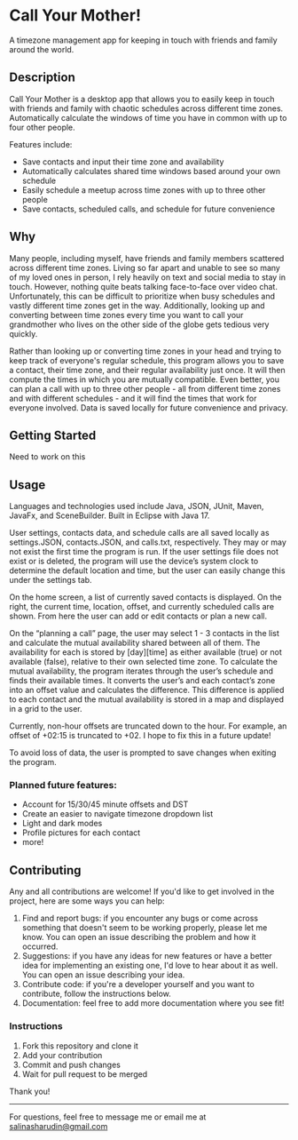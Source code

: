
# Call Your Mother! 
A timezone management app for keeping in touch with friends and family around the world.

## Description  
Call Your Mother is a desktop app that allows you to easily keep in touch with friends and family with chaotic schedules across different time zones. Automatically calculate the windows of time you have in common with up to four other people.

Features include:
- Save contacts and input their time zone and availability
- Automatically calculates shared time windows based around your own schedule
- Easily schedule a meetup across time zones with up to three other people
- Save contacts, scheduled calls, and schedule for future convenience

## Why  
Many people, including myself, have friends and family members scattered across different time zones. Living so far apart and unable to see so many of my loved ones in person, I rely heavily on text and social media to stay in touch. However, nothing quite beats talking face-to-face over video chat. Unfortunately, this can be difficult to prioritize when busy schedules and vastly different time zones get in the way. Additionally, looking up and converting between time zones every time you want to call your grandmother who lives on the other side of the globe gets tedious very quickly.

Rather than looking up or converting time zones in your head and trying to keep track of everyone's regular schedule, this program allows you to save a contact, their time zone, and their regular availability just once. It will then compute the times in which you are mutually compatible. Even better, you can plan a call with up to three other people - all from different time zones and with different schedules - and it will find the times that work for everyone involved. Data is saved locally for future convenience and privacy.


## Getting Started  
Need to work on this

## Usage  
Languages and technologies used include Java, JSON, JUnit, Maven, JavaFx, and SceneBuilder. Built in Eclipse with Java 17.  

User settings, contacts data, and schedule calls are all saved locally as settings.JSON, contacts.JSON, and calls.txt, respectively. They may or may not exist the first time the program is run. If the user settings file does not exist or is deleted, the program will use the device’s system clock to determine the default location and time, but the user can easily change this under the settings tab.  

On the home screen, a list of currently saved contacts is displayed. On the right, the current time, location, offset, and currently scheduled calls are shown. From here the user can add or edit contacts or plan a new call.  

On the “planning a call” page, the user may select 1 - 3 contacts in the list and calculate the mutual availability shared between all of them. The availability for each is stored by [day][time] as either available (true) or not available (false), relative to their own selected time zone. To calculate the mutual availability, the program iterates through the user’s schedule and finds their available times. It converts the user’s and each contact’s zone into an offset value and calculates the difference. This difference is applied to each contact and the mutual availability is stored in a map and displayed in a grid to the user.  

Currently, non-hour offsets are truncated down to the hour. For example, an offset of +02:15 is truncated to +02. I hope to fix this in a future update!  

To avoid loss of data, the user is prompted to save changes when exiting the program.  

### Planned future features:
- Account for 15/30/45 minute offsets and DST
- Create an easier to navigate timezone dropdown list
- Light and dark modes
- Profile pictures for each contact
- more!

## Contributing
Any and all contributions are welcome! If you'd like to get involved in the project, here are some ways you can help:  

1. Find and report bugs: if you encounter any bugs or come across something that doesn't seem to be working properly, please let me know. You can open an issue describing the problem and how it occurred.
2. Suggestions: if you have any ideas for new features or have a better idea for implementing an existing one, I'd love to hear about it as well. You can open an issue describing your idea.
3. Contribute code: if you're a developer yourself and you want to contribute, follow the instructions below.
4. Documentation: feel free to add more documentation where you see fit!

### Instructions
1. Fork this repository and clone it
2. Add your contribution
3. Commit and push changes
4. Wait for pull request to be merged

Thank you!

---

For questions, feel free to message me or email me at salinasharudin@gmail.com



